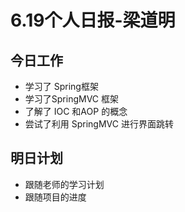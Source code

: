 # 6.19个人日报-梁道明

## 今日工作

- 学习了 Spring框架
- 学习了SpringMVC 框架
- 了解了 IOC 和AOP 的概念
- 尝试了利用 SpringMVC 进行界面跳转

## 明日计划

- 跟随老师的学习计划
- 跟随项目的进度
